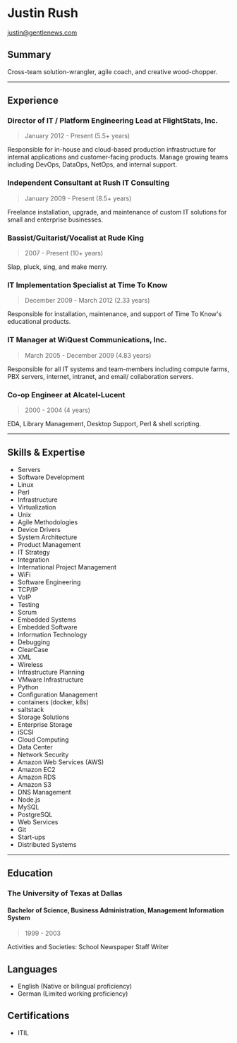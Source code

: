 # Justin Rush
<justin@gentlenews.com>

## Summary

Cross-team solution-wrangler, agile coach, and creative wood-chopper.

---

## Experience

### Director of IT / Platform Engineering Lead at FlightStats, Inc. 
> January 2012 - Present (5.5+ years)

Responsible for in-house and cloud-based production infrastructure for internal applications and customer-facing
products. Manage growing teams including DevOps, DataOps, NetOps, and internal support.

### Independent Consultant at Rush IT Consulting
> January 2009 - Present (8.5+ years)

Freelance installation, upgrade, and maintenance of custom IT solutions for small and enterprise businesses.

### Bassist/Guitarist/Vocalist at Rude King
> 2007 - Present (10+ years)

Slap, pluck, sing, and make merry.


### IT Implementation Specialist at Time To Know
> December 2009 - March 2012 (2.33 years)

Responsible for installation, maintenance, and support of Time To Know's educational products.

### IT Manager at WiQuest Communications, Inc.
> March 2005 - December 2009 (4.83 years)

Responsible for all IT systems and team-members including compute farms, PBX servers, internet, intranet, and email/
collaboration servers.

### Co-op Engineer at Alcatel-Lucent
> 2000 - 2004 (4 years)

EDA, Library Management, Desktop Support, Perl & shell scripting.

---

## Skills & Expertise
* Servers
* Software Development
* Linux
* Perl
* Infrastructure
* Virtualization
* Unix
* Agile Methodologies
* Device Drivers
* System Architecture
* Product Management
* IT Strategy
* Integration
* International Project Management
* WiFi
* Software Engineering
* TCP/IP
* VoIP
* Testing
* Scrum
* Embedded Systems
* Embedded Software
* Information Technology
* Debugging
* ClearCase
* XML
* Wireless
* Infrastructure Planning
* VMware Infrastructure
* Python
* Configuration Management
* containers (docker, k8s)
* saltstack
* Storage Solutions
* Enterprise Storage
* iSCSI
* Cloud Computing
* Data Center
* Network Security
* Amazon Web Services (AWS)
* Amazon EC2
* Amazon RDS
* Amazon S3
* DNS Management
* Node.js
* MySQL
* PostgreSQL
* Web Services
* Git
* Start-ups
* Distributed Systems

---

## Education
### The University of Texas at Dallas
#### Bachelor of Science, Business Administration, Management Information System
> 1999 - 2003

Activities and Societies: School Newspaper Staff Writer


## Languages
* English (Native or bilingual proficiency)
* German (Limited working proficiency)

## Certifications
* ITIL
 
